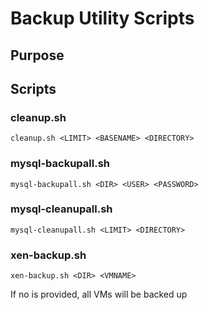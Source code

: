 Backup Utility Scripts
======================

Purpose
-------


Scripts
-------

### cleanup.sh ###

```
cleanup.sh <LIMIT> <BASENAME> <DIRECTORY>
```


### mysql-backupall.sh ###

```
mysql-backupall.sh <DIR> <USER> <PASSWORD>
```


### mysql-cleanupall.sh ###

```
mysql-cleanupall.sh <LIMIT> <DIRECTORY>
```


### xen-backup.sh ###

```
xen-backup.sh <DIR> <VMNAME>
```

If no <VMNAME> is provided, all VMs will be backed up

